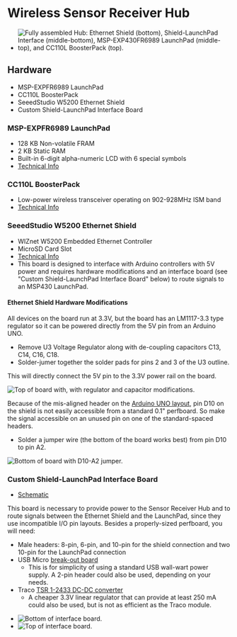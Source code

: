 Wireless Sensor Receiver Hub
============================

- ![Fully assembled Hub: Ethernet Shield (bottom), Shield-LaunchPad Interface (middle-bottom), MSP-EXP430FR6989 LaunchPad (middle-top), and CC110L BoosterPack (top).](../jpg/hub.jpg)

Hardware
--------
- MSP-EXPFR6989 LaunchPad
- CC110L BoosterPack
- SeeedStudio W5200 Ethernet Shield
- Custom Shield-LaunchPad Interface Board

### MSP-EXPFR6989 LaunchPad ###
+ 128 KB Non-volatile FRAM
+ 2 KB Static RAM
+ Built-in 6-digit alpha-numeric LCD with 6 special symbols
+ [Technical Info](http://www.ti.com/tool/MSP-EXP430FR6989)

### CC110L BoosterPack ###
+ Low-power wireless transceiver operating on 902-928MHz ISM band
+ [Technical Info](http://www.ti.com/tool/430BOOST-CC110L)

### SeeedStudio W5200 Ethernet Shield ###
+ WIZnet W5200 Embedded Ethernet Controller
+ MicroSD Card Slot
+ [Technical Info](http://wiki.seeedstudio.com/wiki/Ethernet_Shield_V2.0)
+ This board is designed to interface with Arduino controllers with 5V power and requires hardware modifications and an interface board (see "Custom Shield-LaunchPad Interface Board" below) to route signals to an MSP430 LaunchPad.

#### Ethernet Shield Hardware Modifications ####
All devices on the board run at 3.3V, but the board has an LM1117-3.3 type regulator so it can be powered directly from the 5V pin from an Arduino UNO.

* Remove U3 Voltage Regulator along with de-coupling capacitors C13, C14, C16, C18.
* Solder-jumer together the solder pads for pins 2 and 3 of the U3 outline.

This will directly connect the 5V pin to the 3.3V power rail on the board.

![Top of board with, with regulator and capacitor modifications.](../jpg/5200-top.jpg)

Because of the mis-aligned header on the [Arduino UNO layout](http://forum.arduino.cc/index.php/topic,22737.0.html#13), pin D10 on the shield is not easily accessible from a standard 0.1" perfboard. So make the signal accessible on an unused pin on one of the standard-spaced headers.

* Solder a jumper wire (the bottom of the board works best) from pin D10 to pin A2.

![Bottom of board with D10-A2 jumper.](../jpg/5200-bottom.jpg)

### Custom Shield-LaunchPad Interface Board ###

- [Schematic](./Shield-LaunchPad-Interface.pdf)

This board is necessary to provide power to the Sensor Receiver Hub and to route signals between the Ethernet Shield and the LaunchPad, since they use incompatible I/O pin layouts.
Besides a properly-sized perfboard, you will need:

+ Male headers: 8-pin, 6-pin, and 10-pin for the shield connection and two 10-pin for the LaunchPad connection
+ USB Micro [break-out board](https://www.sparkfun.com/products/12035)
    + This is for simplicity of using a standard USB wall-wart power supply. A 2-pin header could also be used, depending on your needs.
+ Traco [TSR 1-2433 DC-DC converter](https://www.mouser.com/ProductDetail/TRACO-Power/TSR-1-2433/?qs=ckJk83FOD0Wr1ojFRJK1OQ%3D%3D)
    + A cheaper 3.3V linear regulator that can provide at least 250 mA could also be used, but is not as efficient as the Traco module.

- ![Bottom of interface board.](../jpg/interface-bottom.jpg)
- ![Top of interface board.](../jpg/interface-top.jpg)
